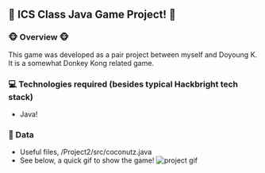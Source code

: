 ## 👾 ICS Class Java Game Project! 👾

### 🐵 Overview 🐵

This game was developed as a pair project between myself and Doyoung K. It is a somewhat Donkey Kong related game.

### 💻 Technologies required (besides typical Hackbright tech stack)

- Java!

### 🍌 Data

- Useful files, /Project2/src/coconutz.java
- See below, a quick gif to show the game!
![project gif](icsProject.gif)